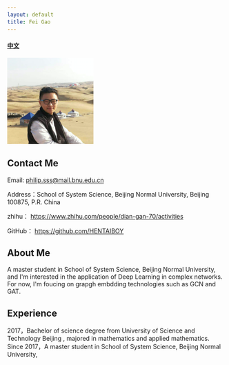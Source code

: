 ```yaml
---
layout: default
title: Fei Gao
---
```



#### [中文](https://bnusss.github.io/person/gao-fei-zh.html)


<img src="/img/people/gaofei.png" height="200px"/>


## Contact Me
Email: philip.sss@mail.bnu.edu.cn

Address：School of System Science, Beijing Normal University, Beijing 100875, P.R. China

zhihu： https://www.zhihu.com/people/dian-gan-70/activities

GitHub： https://github.com/HENTAIBOY

## About Me
A master student in School of System Science, Beijing Normal University, and I'm interested in the application of Deep Learning in complex networks. For now, I'm foucing on grapgh embdding technologies such as GCN and GAT.


## Experience
2017，Bachelor of science degree from University of Science and Technology Beijing , majored in mathematics and applied mathematics.
Since 2017，A master student in School of System Science, Beijing Normal University,
